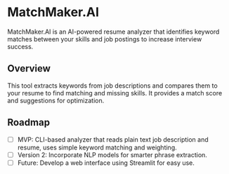 # MatchMaker.AI

MatchMaker.AI is an AI-powered resume analyzer that identifies keyword matches between your skills and job postings to increase interview success.

## Overview
This tool extracts keywords from job descriptions and compares them to your resume to find matching and missing skills. It provides a match score and suggestions for optimization.

## Roadmap
- [ ] MVP: CLI-based analyzer that reads plain text job description and resume, uses simple keyword matching and weighting.
- [ ] Version 2: Incorporate NLP models for smarter phrase extraction.
- [ ] Future: Develop a web interface using Streamlit for easy use.
